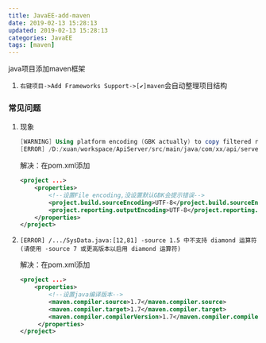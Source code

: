 ```yaml
---
title: JavaEE-add-maven
date: 2019-02-13 15:28:13
updated: 2019-02-13 15:28:13
categories: JavaEE
tags: [maven]
---
```








java项目添加maven框架

1. `右键项目->Add Frameworks Support->[✔]maven`会自动整理项目结构

### 常见问题

1. 现象

   ```powershell
   [WARNING] Using platform encoding (GBK actually) to copy filtered resources, i.e. build is platform dependent!
   [ERROR] /D:/xuan/workspace/ApiServer/src/main/java/com/xx/api/server/timer/BaseTimerTask.java:[25,77] 编码GBK的不 可映射字符
   ```

   解决：在pom.xml添加

   ```xml
   <project ...> 
       <properties>
           <!--设置File encoding,没设置默认GBK会提示错误-->
           <project.build.sourceEncoding>UTF-8</project.build.sourceEncoding>
           <project.reporting.outputEncoding>UTF-8</project.reporting.outputEncoding>
       </properties>
   </project>
   ```

2. `[ERROR] /.../SysData.java:[12,81] -source 1.5 中不支持 diamond 运算符
     (请使用 -source 7 或更高版本以启用 diamond 运算符)`

   解决：在pom.xml添加

   ```xml
   <project ...> 
       <properties>
           <!--设置java编译版本-->
           <maven.compiler.source>1.7</maven.compiler.source>
           <maven.compiler.target>1.7</maven.compiler.target>
           <maven.compiler.compilerVersion>1.7</maven.compiler.compilerVersion>
        </properties>
   </project>      
   ```

   